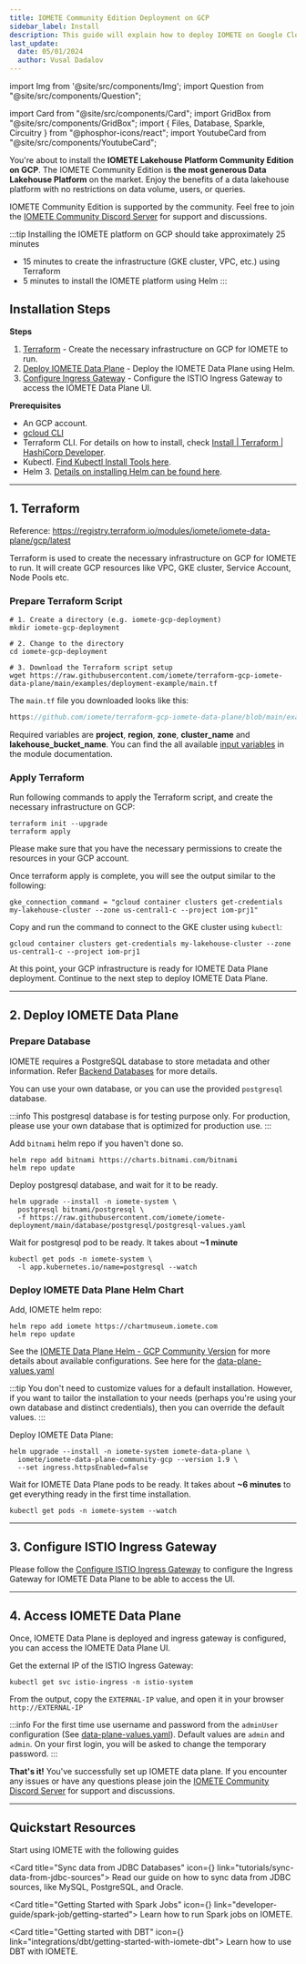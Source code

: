 ```yaml
---
title: IOMETE Community Edition Deployment on GCP
sidebar_label: Install
description: This guide will explain how to deploy IOMETE on Google Cloud Services using the GCP and Terraform command line tools
last_update:
  date: 05/01/2024
  author: Vusal Dadalov
---
```


import Img from '@site/src/components/Img';
import Question from "@site/src/components/Question";

import Card from "@site/src/components/Card";
import GridBox from "@site/src/components/GridBox";
import { Files, Database, Sparkle, Circuitry } from "@phosphor-icons/react";
import YoutubeCard from "@site/src/components/YoutubeCard";

You're about to install the **IOMETE Lakehouse Platform Community Edition on GCP**. The IOMETE Community Edition is **the most generous Data Lakehouse Platform** on the market. Enjoy the benefits of a data lakehouse platform with no
restrictions on data volume, users, or queries.

IOMETE Community Edition is supported by the community. Feel free to join
the [IOMETE Community Discord Server](https://discord.gg/26GeyJx3Ut) for support and discussions.

:::tip Installing the IOMETE platform on GCP should take approximately 25 minutes

- 15 minutes to create the infrastructure (GKE cluster, VPC, etc.) using Terraform
- 5 minutes to install the IOMETE platform using Helm
:::

## Installation Steps

**Steps**

1. [Terraform](#1-terraform) - Create the necessary infrastructure on GCP for IOMETE to run.
2. [Deploy IOMETE Data Plane](#2-deploy-iomete-data-plane) - Deploy the IOMETE Data Plane using Helm.
3. [Configure Ingress Gateway](#3-configure-istio-ingress-gateway) - Configure the ISTIO Ingress Gateway to access the
   IOMETE Data Plane UI.

**Prerequisites**

- An GCP account.
- [gcloud CLI](https://cloud.google.com/sdk/docs/install)
- Terraform CLI. For details on how to install,
  check [Install | Terraform | HashiCorp Developer](https://developer.hashicorp.com/terraform/install).
- Kubectl. [Find Kubectl Install Tools here](https://kubernetes.io/docs/tasks/tools/).
- Helm 3. [Details on installing Helm can be found here](https://helm.sh/docs/intro/install/).

---

## 1. Terraform

Reference: https://registry.terraform.io/modules/iomete/iomete-data-plane/gcp/latest

Terraform is used to create the necessary infrastructure on GCP for IOMETE to run. It will create GCP resources like
VPC, GKE cluster, Service Account, Node Pools etc.

### Prepare Terraform Script

```shell
# 1. Create a directory (e.g. iomete-gcp-deployment)
mkdir iomete-gcp-deployment

# 2. Change to the directory
cd iomete-gcp-deployment

# 3. Download the Terraform script setup
wget https://raw.githubusercontent.com/iomete/terraform-gcp-iomete-data-plane/main/examples/deployment-example/main.tf
```

The `main.tf` file you downloaded looks like this:

```js reference showLineNumbers title="main.tf"
https://github.com/iomete/terraform-gcp-iomete-data-plane/blob/main/examples/deployment-example/main.tf
```

Required variables are **project**, **region**, **zone**, **cluster_name** and **lakehouse_bucket_name**.
You can find the all available [input variables](https://registry.terraform.io/modules/iomete/iomete-data-plane/gcp/latest?tab=inputs) in the module documentation.

### Apply Terraform

Run following commands to apply the Terraform script, and create the necessary infrastructure on GCP:

```shell showLineNumbers
terraform init --upgrade
terraform apply
```

Please make sure that you have the necessary permissions to create the resources in your GCP account.

Once terraform apply is complete, you will see the output similar to the following:

```shell showLineNumbers
gke_connection_command = "gcloud container clusters get-credentials my-lakehouse-cluster --zone us-central1-c --project iom-prj1"
```

Copy and run the command to connect to the GKE cluster using `kubectl`:

```shell showLineNumbers
gcloud container clusters get-credentials my-lakehouse-cluster --zone us-central1-c --project iom-prj1
```

At this point, your GCP infrastructure is ready for IOMETE Data Plane deployment. Continue to the next step to deploy
IOMETE Data Plane.

---

## 2. Deploy IOMETE Data Plane

### Prepare Database

IOMETE requires a PostgreSQL database to store metadata and other information. Refer [Backend Databases](/deployment/backend-databases) for more details.

You can use your own database, or you can use the provided `postgresql` database.

:::info
This postgresql database is for testing purpose only. For production, please use your own database that is optimized for production use.
:::

Add `bitnami` helm repo if you haven't done so.

```shell showLineNumbers
helm repo add bitnami https://charts.bitnami.com/bitnami
helm repo update
```

Deploy postgresql database, and wait for it to be ready.

```shell
helm upgrade --install -n iomete-system \
  postgresql bitnami/postgresql \
  -f https://raw.githubusercontent.com/iomete/iomete-deployment/main/database/postgresql/postgresql-values.yaml 
```

Wait for postgresql pod to be ready. It takes about **~1 minute**

```shell
kubectl get pods -n iomete-system \
  -l app.kubernetes.io/name=postgresql --watch
```

### Deploy IOMETE Data Plane Helm Chart

Add, IOMETE helm repo:

```shell
helm repo add iomete https://chartmuseum.iomete.com
helm repo update
```

See the [IOMETE Data Plane Helm - GCP Community Version](https://github.com/iomete/iomete-deployment/blob/main/gcp/data-plane-helm/readme.md) 
for more details about available configurations. 
See here for the [data-plane-values.yaml](https://github.com/iomete/iomete-deployment/blob/main/gcp/data-plane-helm/data-plane-values.yaml)

:::tip
You don't need to customize values for a default installation. However, if you want to tailor the installation to your
needs (perhaps you're using your own database and distinct credentials), then you can override the default values.
:::

Deploy IOMETE Data Plane:

```shell
helm upgrade --install -n iomete-system iomete-data-plane \
  iomete/iomete-data-plane-community-gcp --version 1.9 \
  --set ingress.httpsEnabled=false
```

Wait for IOMETE Data Plane pods to be ready. It takes about **~6 minutes** to get everything ready in the first time
installation.

```shell
kubectl get pods -n iomete-system --watch
```

---

## 3. Configure ISTIO Ingress Gateway

Please follow the [Configure ISTIO Ingress Gateway](/deployment/configure-ingress) to configure the Ingress Gateway for
IOMETE Data Plane to be able to access the UI.


---

## 4. Access IOMETE Data Plane

Once, IOMETE Data Plane is deployed and ingress gateway is configured, you can access the IOMETE Data Plane UI.

Get the external IP of the ISTIO Ingress Gateway:
```shell
kubectl get svc istio-ingress -n istio-system
```

From the output, copy the `EXTERNAL-IP` value, and open it in your browser `http://EXTERNAL-IP`

:::info
For the first time use username and password from the `adminUser` configuration (See [data-plane-values.yaml](https://github.com/iomete/iomete-deployment/blob/main/gcp/data-plane-helm/data-plane-values.yaml)). Default values
are `admin` and `admin`. On your first login, you will be asked to change the temporary password.
:::

**That's it!** You've successfully set up IOMETE data plane. If you encounter any issues or have any questions
please join the [IOMETE Community Discord Server](https://discord.gg/26GeyJx3Ut) for support and discussions.


---
## Quickstart Resources

Start using IOMETE with the following guides

<GridBox>

<Card title="Sync data from JDBC Databases" icon={<Database />} link="tutorials/sync-data-from-jdbc-sources">
Read our guide on how to sync data from JDBC sources, like MySQL, PostgreSQL, and Oracle.
</Card>

<Card title="Getting Started with Spark Jobs" icon={<Sparkle />} link="developer-guide/spark-job/getting-started">
Learn how to run Spark jobs on IOMETE.
</Card>

<Card title="Getting started with DBT" icon={<Circuitry />} link="integrations/dbt/getting-started-with-iomete-dbt">
Learn how to use DBT with IOMETE.
</Card>

</GridBox>